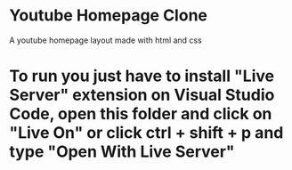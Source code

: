 # Youtube Homepage Clone
A youtube homepage layout made with html and css

# To run you just have to install "Live Server" extension on Visual Studio Code, open this folder and click on "Live On" or click ctrl + shift + p and type "Open With Live Server"
